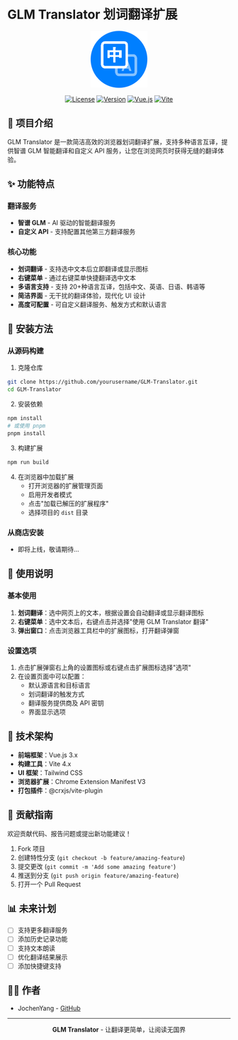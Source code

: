# GLM Translator 划词翻译扩展

<div align="center">

![GLM Translator Logo](public/icons/icon128.png)

[![License](https://img.shields.io/badge/license-MIT-blue.svg)](LICENSE)
[![Version](https://img.shields.io/badge/version-1.0.0-brightgreen.svg)]()
[![Vue.js](https://img.shields.io/badge/Vue.js-3.x-4FC08D.svg?logo=vue.js)](https://vuejs.org/)
[![Vite](https://img.shields.io/badge/Vite-4.x-646CFF.svg?logo=vite)](https://vitejs.dev/)

</div>

## 📝 项目介绍

GLM Translator 是一款简洁高效的浏览器划词翻译扩展，支持多种语言互译，提供智谱 GLM 智能翻译和自定义 API 服务，让您在浏览网页时获得无缝的翻译体验。

## ✨ 功能特点

### 翻译服务

- **智谱 GLM** - AI 驱动的智能翻译服务
- **自定义 API** - 支持配置其他第三方翻译服务

### 核心功能

- **划词翻译** - 支持选中文本后立即翻译或显示图标
- **右键菜单** - 通过右键菜单快捷翻译选中文本
- **多语言支持** - 支持 20+种语言互译，包括中文、英语、日语、韩语等
- **简洁界面** - 无干扰的翻译体验，现代化 UI 设计
- **高度可配置** - 可自定义翻译服务、触发方式和默认语言

## 🔧 安装方法

### 从源码构建

1. 克隆仓库

```bash
git clone https://github.com/yourusername/GLM-Translator.git
cd GLM-Translator
```

2. 安装依赖

```bash
npm install
# 或使用 pnpm
pnpm install
```

3. 构建扩展

```bash
npm run build
```

4. 在浏览器中加载扩展
   - 打开浏览器的扩展管理页面
   - 启用开发者模式
   - 点击"加载已解压的扩展程序"
   - 选择项目的 `dist` 目录

### 从商店安装

- 即将上线，敬请期待...

## 🚀 使用说明

### 基本使用

1. **划词翻译**：选中网页上的文本，根据设置会自动翻译或显示翻译图标
2. **右键菜单**：选中文本后，右键点击并选择"使用 GLM Translator 翻译"
3. **弹出窗口**：点击浏览器工具栏中的扩展图标，打开翻译弹窗

### 设置选项

1. 点击扩展弹窗右上角的设置图标或右键点击扩展图标选择"选项"
2. 在设置页面中可以配置：
   - 默认源语言和目标语言
   - 划词翻译的触发方式
   - 翻译服务提供商及 API 密钥
   - 界面显示选项

## 🔨 技术架构

- **前端框架**：Vue.js 3.x
- **构建工具**：Vite 4.x
- **UI 框架**：Tailwind CSS
- **浏览器扩展**：Chrome Extension Manifest V3
- **打包插件**：@crxjs/vite-plugin

## 👥 贡献指南

欢迎贡献代码、报告问题或提出新功能建议！

1. Fork 项目
2. 创建特性分支 (`git checkout -b feature/amazing-feature`)
3. 提交更改 (`git commit -m 'Add some amazing feature'`)
4. 推送到分支 (`git push origin feature/amazing-feature`)
5. 打开一个 Pull Request

## 📊 未来计划

- [ ] 支持更多翻译服务
- [ ] 添加历史记录功能
- [ ] 支持文本朗读
- [ ] 优化翻译结果展示
- [ ] 添加快捷键支持

## 👨‍💻 作者

- JochenYang - [GitHub](https://github.com/JochenYang)

---

<div align="center">

**GLM Translator** - 让翻译更简单，让阅读无国界

</div>
